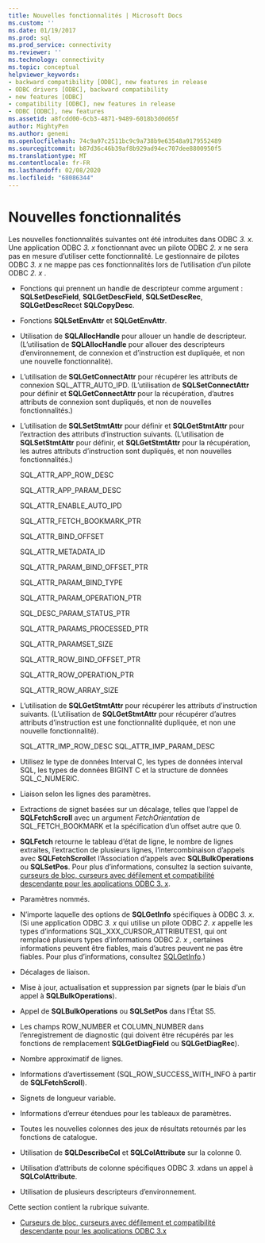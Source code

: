 ```yaml
---
title: Nouvelles fonctionnalités | Microsoft Docs
ms.custom: ''
ms.date: 01/19/2017
ms.prod: sql
ms.prod_service: connectivity
ms.reviewer: ''
ms.technology: connectivity
ms.topic: conceptual
helpviewer_keywords:
- backward compatibility [ODBC], new features in release
- ODBC drivers [ODBC], backward compatibility
- new features [ODBC]
- compatibility [ODBC], new features in release
- ODBC [ODBC], new features
ms.assetid: a8fcdd00-6cb3-4871-9489-6018b3d0d65f
author: MightyPen
ms.author: genemi
ms.openlocfilehash: 74c9a97c2511bc9c9a738b9e63548a9179552489
ms.sourcegitcommit: b87d36c46b39af8b929ad94ec707dee8800950f5
ms.translationtype: MT
ms.contentlocale: fr-FR
ms.lasthandoff: 02/08/2020
ms.locfileid: "68086344"
---
```

# <a name="new-features"></a>Nouvelles fonctionnalités
Les nouvelles fonctionnalités suivantes ont été introduites dans ODBC *3. x*. Une application ODBC *3. x* fonctionnant avec un pilote ODBC *2. x* ne sera pas en mesure d’utiliser cette fonctionnalité. Le gestionnaire de pilotes ODBC *3. x* ne mappe pas ces fonctionnalités lors de l’utilisation d’un pilote ODBC *2. x* .  
  
-   Fonctions qui prennent un handle de descripteur comme argument : **SQLSetDescField**, **SQLGetDescField**, **SQLSetDescRec**, **SQLGetDescRec**et **SQLCopyDesc**.  
  
-   Fonctions **SQLSetEnvAttr** et **SQLGetEnvAttr**.  
  
-   Utilisation de **SQLAllocHandle** pour allouer un handle de descripteur. (L’utilisation de **SQLAllocHandle** pour allouer des descripteurs d’environnement, de connexion et d’instruction est dupliquée, et non une nouvelle fonctionnalité).  
  
-   L’utilisation de **SQLGetConnectAttr** pour récupérer les attributs de connexion SQL_ATTR_AUTO_IPD. (L’utilisation de **SQLSetConnectAttr** pour définir et **SQLGetConnectAttr** pour la récupération, d’autres attributs de connexion sont dupliqués, et non de nouvelles fonctionnalités.)  
  
-   L’utilisation de **SQLSetStmtAttr** pour définir et **SQLGetStmtAttr** pour l’extraction des attributs d’instruction suivants. (L’utilisation de **SQLSetStmtAttr** pour définir, et **SQLGetStmtAttr** pour la récupération, les autres attributs d’instruction sont dupliqués, et non nouvelles fonctionnalités.)  
  
     SQL_ATTR_APP_ROW_DESC  
  
     SQL_ATTR_APP_PARAM_DESC  
  
     SQL_ATTR_ENABLE_AUTO_IPD  
  
     SQL_ATTR_FETCH_BOOKMARK_PTR  
  
     SQL_ATTR_BIND_OFFSET  
  
     SQL_ATTR_METADATA_ID  
  
     SQL_ATTR_PARAM_BIND_OFFSET_PTR  
  
     SQL_ATTR_PARAM_BIND_TYPE  
  
     SQL_ATTR_PARAM_OPERATION_PTR  
  
     SQL_DESC_PARAM_STATUS_PTR  
  
     SQL_ATTR_PARAMS_PROCESSED_PTR  
  
     SQL_ATTR_PARAMSET_SIZE  
  
     SQL_ATTR_ROW_BIND_OFFSET_PTR  
  
     SQL_ATTR_ROW_OPERATION_PTR  
  
     SQL_ATTR_ROW_ARRAY_SIZE  
  
-   L’utilisation de **SQLGetStmtAttr** pour récupérer les attributs d’instruction suivants. (L’utilisation de **SQLGetStmtAttr** pour récupérer d’autres attributs d’instruction est une fonctionnalité dupliquée, et non une nouvelle fonctionnalité).  
  
     SQL_ATTR_IMP_ROW_DESC SQL_ATTR_IMP_PARAM_DESC  
  
-   Utilisez le type de données Interval C, les types de données interval SQL, les types de données BIGINT C et la structure de données SQL_C_NUMERIC.  
  
-   Liaison selon les lignes des paramètres.  
  
-   Extractions de signet basées sur un décalage, telles que l’appel de **SQLFetchScroll** avec un argument *FetchOrientation* de SQL_FETCH_BOOKMARK et la spécification d’un offset autre que 0.  
  
-   **SQLFetch** retourne le tableau d’état de ligne, le nombre de lignes extraites, l’extraction de plusieurs lignes, l’intercombinaison d’appels avec **SQLFetchScroll**et l’Association d’appels avec **SQLBulkOperations** ou **SQLSetPos**. Pour plus d’informations, consultez la section suivante, [curseurs de bloc, curseurs avec défilement et compatibilité descendante pour les applications ODBC 3. x](../../../odbc/reference/develop-app/block-cursors-scrollable-backward-compatibility-odbc-3-x-applications.md).  
  
-   Paramètres nommés.  
  
-   N’importe laquelle des options de **SQLGetInfo** spécifiques à ODBC *3. x*. (Si une application ODBC *3. x* qui utilise un pilote ODBC *2. x* appelle les types d’informations SQL_XXX_CURSOR_ATTRIBUTES1, qui ont remplacé plusieurs types d’informations ODBC *2. x* , certaines informations peuvent être fiables, mais d’autres peuvent ne pas être fiables. Pour plus d’informations, consultez [SQLGetInfo](../../../odbc/reference/syntax/sqlgetinfo-function.md).)  
  
-   Décalages de liaison.  
  
-   Mise à jour, actualisation et suppression par signets (par le biais d’un appel à **SQLBulkOperations**).  
  
-   Appel de **SQLBulkOperations** ou **SQLSetPos** dans l’État S5.  
  
-   Les champs ROW_NUMBER et COLUMN_NUMBER dans l’enregistrement de diagnostic (qui doivent être récupérés par les fonctions de remplacement **SQLGetDiagField** ou **SQLGetDiagRec**).  
  
-   Nombre approximatif de lignes.  
  
-   Informations d’avertissement (SQL_ROW_SUCCESS_WITH_INFO à partir de **SQLFetchScroll**).  
  
-   Signets de longueur variable.  
  
-   Informations d’erreur étendues pour les tableaux de paramètres.  
  
-   Toutes les nouvelles colonnes des jeux de résultats retournés par les fonctions de catalogue.  
  
-   Utilisation de **SQLDescribeCol** et **SQLColAttribute** sur la colonne 0.  
  
-   Utilisation d’attributs de colonne spécifiques ODBC *3. x*dans un appel à **SQLColAttribute**.  
  
-   Utilisation de plusieurs descripteurs d’environnement.  
  
 Cette section contient la rubrique suivante.  
  
-   [Curseurs de bloc, curseurs avec défilement et compatibilité descendante pour les applications ODBC 3.x](../../../odbc/reference/develop-app/block-cursors-scrollable-backward-compatibility-odbc-3-x-applications.md)

